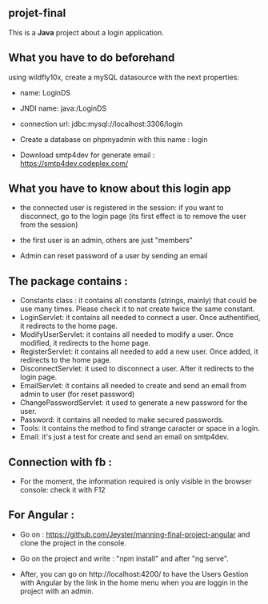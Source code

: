 ## projet-final

This is a **Java** project about a login application.

## What you have to do beforehand

using wildfly10x, create a mySQL datasource with the next properties:

* name: LoginDS
* JNDI name: java:/LoginDS
* connection url: jdbc:mysql://localhost:3306/login

* Create a database on phpmyadmin with this name : login

* Download smtp4dev for generate email : https://smtp4dev.codeplex.com/

## What you have to know about this login app

* the connected user is registered in the session: if you want to disconnect, go to the login page (its first effect is to remove the user from the session)

* the first user is an admin, others are just "members"

* Admin can reset password of a user by sending an email

## The package contains :
* Constants class : it contains all constants (strings, mainly) that could be use many times. Please check it to not create twice the same constant.
* LoginServlet: it contains all needed to connect a user. Once authentified, it redirects to the home page.
* ModifyUserServlet: it contains all needed to modify a user. Once modified, it redirects to the home page.
* RegisterServlet: it contains all needed to add a new user. Once added, it redirects to the home page.
* DisconnectServlet: it used to disconnect a user. After it redirects to the login page.
* EmailServlet: it contains all needed to create and send an email from admin to user (for reset password)
* ChangePasswordServlet: it used to generate a new password for the user. 
* Password: it contains all needed to make secured passwords.
* Tools: it contains the method to find strange caracter or space in a login.
* Email: it's just a test for create and send an email on smtp4dev.

## Connection with fb :

* For the moment, the information required is only visible in the browser console: check it with F12


## For Angular :

* Go on : https://github.com/Jeyster/manning-final-project-angular and clone the project in the console.

* Go on the project and write :  "npm install" and after "ng serve".
                                  
* After, you can go on http://localhost:4200/ to have the Users Gestion with Angular by the link in the home menu when you are loggin in the project with an admin.
